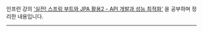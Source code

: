 인프런 강의 ['실전! 스프링 부트와 JPA 활용2 - API 개발과 성능 최적화'](https://www.inflearn.com/course/%EC%8A%A4%ED%94%84%EB%A7%81%EB%B6%80%ED%8A%B8-JPA-API%EA%B0%9C%EB%B0%9C-%EC%84%B1%EB%8A%A5%EC%B5%9C%EC%A0%81%ED%99%94)
을 공부하며 정리한 내용입니다.

-----

